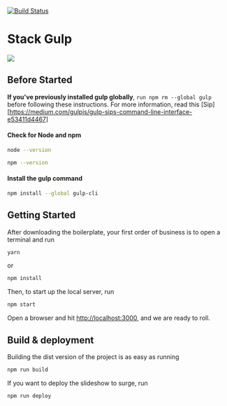 [![Build Status](https://travis-ci.com/samuel-gomez-axa/presentation-toolkit.svg?branch=master)](https://travis-ci.com/samuel-gomez-axa/presentation-toolkit)

# Stack Gulp

![](https://gulp-seed-axa.netlify.com/assets/images/webcenter.jpg)

## Before Started

**If you've previously installed gulp globally**, `run npm rm --global gulp` before following these instructions. For more information, read this [Sip][https://medium.com/gulpjs/gulp-sips-command-line-interface-e53411d4467]

#### Check for Node and npm

```bash
node --version
```

```bash
npm --version
```

#### Install the gulp command

```bash
npm install --global gulp-cli
```

## Getting Started

After downloading the boilerplate, your first order of business is to open a terminal and run

```bash
yarn
```

or

```bash
npm install
```

Then, to start up the local server, run

```bash
npm start
```

Open a browser and hit [http://localhost:3000](http://localhost:3000), and we are ready to roll.

## Build & deployment

Building the dist version of the project is as easy as running

```bash
npm run build
```

If you want to deploy the slideshow to surge, run

```bash
npm run deploy
```
